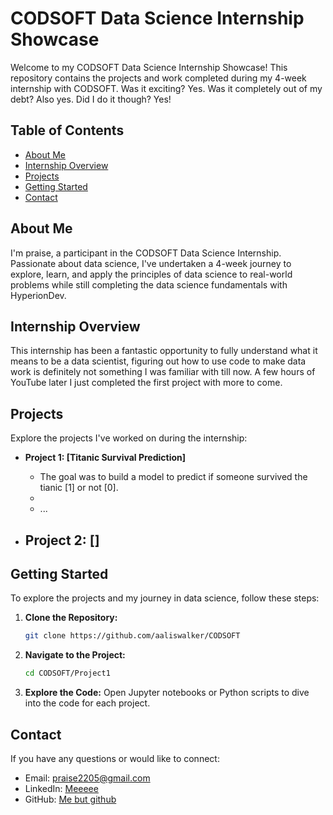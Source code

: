 # CODSOFT Data Science Internship Showcase

Welcome to my CODSOFT Data Science Internship Showcase! This repository contains the projects and work completed during my 4-week internship with CODSOFT. Was it exciting? Yes. Was it completely out of my debt? Also yes. Did I do it though? Yes! 

## Table of Contents

- [About Me](#about-me)
- [Internship Overview](#internship-overview)
- [Projects](#projects)
- [Getting Started](#getting-started)
- [Contact](#contact)

## About Me

I'm praise, a participant in the CODSOFT Data Science Internship. Passionate about data science, I've undertaken a 4-week journey to explore, learn, and apply the principles of data science to real-world problems while still completing the data science fundamentals with HyperionDev.

## Internship Overview

This internship has been a fantastic opportunity to fully understand what it means to be a data scientist, figuring out how to use code to make data work is definitely not something I was familiar with till now. A few hours of YouTube later I just completed the first project with more to come.  

## Projects

Explore the projects I've worked on during the internship:

- **Project 1: [Titanic Survival Prediction]**
  - The goal was to build a model to predict if someone survived the tianic [1] or not [0].
  - 
  - ...

- **Project 2: []**
  - 

## Getting Started

To explore the projects and my journey in data science, follow these steps:

1. **Clone the Repository:**
   ```bash
   git clone https://github.com/aaliswalker/CODSOFT
   ```

2. **Navigate to the Project:**
   ```bash
   cd CODSOFT/Project1
   ```

3. **Explore the Code:**
   Open Jupyter notebooks or Python scripts to dive into the code for each project.

## Contact

If you have any questions or would like to connect:

- Email: [praise2205@gmail.com](praise2205@gmail.com)
- LinkedIn: [Meeeee](https://www.linkedin.com/in/praise-ilechukwu/)
- GitHub: [Me but github](https://github.com/aaliswalker)


